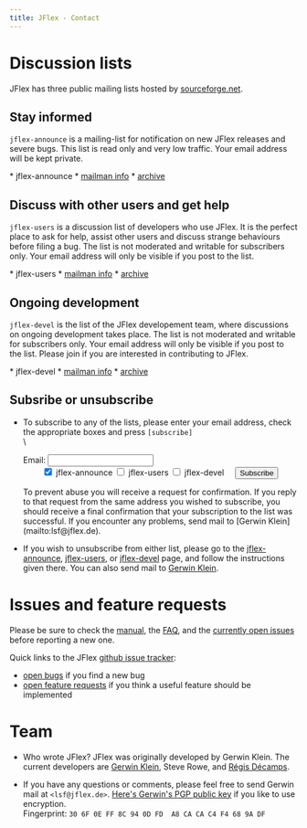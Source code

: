 ```yaml
---
title: JFlex - Contact
---
```


# Discussion lists

JFlex has three public mailing lists hosted by [sourceforge.net](http://sourceforge.net).

## Stay informed

`jflex-announce` is a mailing-list for notification on new JFlex releases and severe bugs. This list is read only and very low traffic. Your email address will be kept private.
    <div class="container"><div class="row">
    <div class="col-md-7 col-md-offset-2">
    <div class="mailitems">
    * <span class="name">jflex-announce</span>
    * [mailman info](https://lists.sourceforge.net/lists/listinfo/jflex-announce)
    * [archive](https://sourceforge.net/p/jflex/mailman/jflex-announce/)
    </div></div></div></div>

## Discuss with other users and get help

`jflex-users` is a discussion list of developers who use JFlex.
It is the perfect place to ask for help, assist other users and discuss strange behaviours
before filing a bug.
The list is not moderated and writable for subscribers only. Your email address will only be
visible if you post to the list.
    <div class="container"><div class="row">
    <div class="col-md-7 col-md-offset-2">
    <div class="mailitems">
    * <span class="name">jflex-users</span>
    * [mailman info](https://lists.sourceforge.net/lists/listinfo/jflex-users)
    * [archive](https://sourceforge.net/p/jflex/mailman/jflex-users)
    </div></div></div></div>


## Ongoing development

`jflex-devel` is the list of the JFlex developement team, where discussions on ongoing
development takes place.
The list is not moderated and writable for subscribers only. Your email address will only be visible if you post to the list. Please join if you are interested in contributing to JFlex.
    <div class="container"><div class="row">
    <div class="col-md-7 col-md-offset-2">
    <div class="mailitems">
    * <span class="name">jflex-devel</span>
    * [mailman info](https://lists.sourceforge.net/lists/listinfo/jflex-devel)
    * [archive](https://sourceforge.net/p/jflex/mailman/jflex-devel)
    </div></div></div></div>

## Subsribe or unsubscribe

-   To subscribe to any of the lists, please enter your email address, check the appropriate boxes and press `[subscribe]`\
\
    <div class="container"><form action="http://home.informatik.tu-muenchen.de/kleing/cgi-bin/jflexlist.cgi" method="get"> <div class="form-group row"><div class="input-group col-md-6 col-md-offset-2"> <span 
      class="input-group-addon" id="EmailLabel">Email:</span>
      <input class="form-control" type="text" name="email" aria-describedby="EmailLabel"></div></div><div class="form-group row"><div class="col-md-6 col-md-offset-2"><center>
    <label class="checkbox-inline">
      <input type=checkbox name="list" value="jflex-announce" checked> jflex-announce
    </label>
    <label class="checkbox-inline">
      <input type=checkbox name="list" value="jflex-users"> jflex-users 
    </label>
    <label class="checkbox-inline">
      <input type=checkbox name="list" value="jflex-devel"> jflex-devel
    </label> &nbsp; &nbsp;
    <input type=submit value="Subscribe" class="btn btn-primary"></center></div></div>
    <input type=hidden name="action" value="subscribe">
    </form></div>
    To prevent abuse you will receive a request for confirmation. If you reply to that request from the same address you wished to subscribe, you should receive a final confirmation that your subscription to the list was successful. If  you encounter any problems, send mail to [Gerwin Klein](mailto:lsf@jflex.de).

-   If you wish to unsubscribe from either list, please go to the [jflex-announce](https://lists.sourceforge.net/lists/listinfo/jflex-announce), [jflex-users](https://lists.sourceforge.net/lists/listinfo/jflex-users),  or [jflex-devel](https://lists.sourceforge.net/lists/listinfo/jflex-devel)   page, and follow the instructions given there. You can also send mail to [Gerwin Klein](mailto:lsf@jflex.de).


# Issues and feature requests


Please be sure to check the [manual](manual.html), the [FAQ](faq.html),
and the [currently open issues](https://github.com/jflex-de/jflex/issues)
before reporting a new one.

Quick links to the JFlex [github issue tracker](https://github.com/jflex-de/jflex/issues):

-   [open bugs](https://github.com/jflex-de/jflex/labels/bug)
     if you find a new bug
-   [open feature requests](https://github.com/jflex-de/jflex/labels/enhancement)
    if you think a useful feature should be implemented


# Team

    
-   Who wrote JFlex? JFlex was originally developed by Gerwin Klein. The
    current developers are [Gerwin Klein](http://www.doclsf.de), Steve
    Rowe, and [Régis Décamps](http://regis.decamps.info/).

-   If you have any questions or comments, please feel free to send
    Gerwin mail at `<lsf@jflex.de>`.
    [Here's Gerwin's PGP public key](public-key.asc) if you like to use
    encryption.\
     Fingerprint: `30 6F 0E FF 8C 94 0D FD  A8 CA CA C4 F4 68 9A DF`

